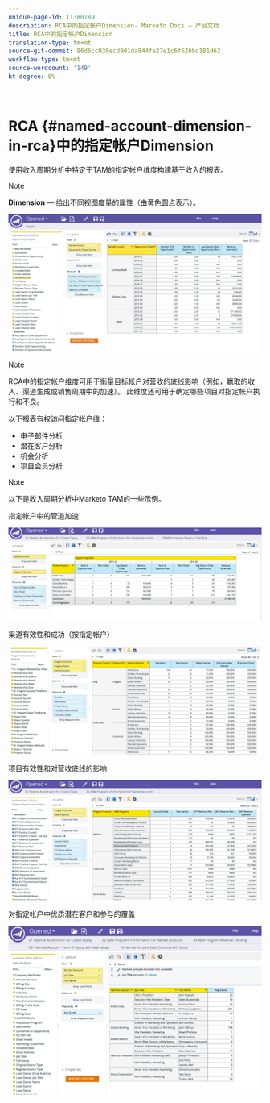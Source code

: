 ```yaml
---
unique-page-id: 11380789
description: RCA中的指定帐户Dimension- Marketo Docs — 产品文档
title: RCA中的指定帐户Dimension
translation-type: tm+mt
source-git-commit: 96d6cc030ecd9d1da844fe27e1c6f62bbd181d62
workflow-type: tm+mt
source-wordcount: '149'
ht-degree: 0%

---
```



# RCA {#named-account-dimension-in-rca}中的指定帐户Dimension

使用收入周期分析中特定于TAM的指定帐户维度构建基于收入的报表。

>[!NOTE]
>
>**Dimension**  — 给出不同视图度量的属性（由黄色圆点表示）。

![](assets/one-2.png)

>[!NOTE]
>
>RCA中的指定帐户维度可用于衡量目标帐户对营收的底线影响（例如，赢取的收入、渠道生成或销售周期中的加速）。 此维度还可用于确定哪些项目对指定帐户执行和不良。

以下报表有权访问指定帐户维：

* 电子邮件分析
* 潜在客户分析
* 机会分析
* 项目会员分析

>[!NOTE]
>
>以下是收入周期分析中Marketo TAM的一些示例。

指定帐户中的管道加速

![](assets/two-1.png)

渠道有效性和成功（按指定帐户）

![](assets/three-2.png)

项目有效性和对营收底线的影响

![](assets/four-3.png)

对指定帐户中优质潜在客户和参与的覆盖

![](assets/five-2.png)
